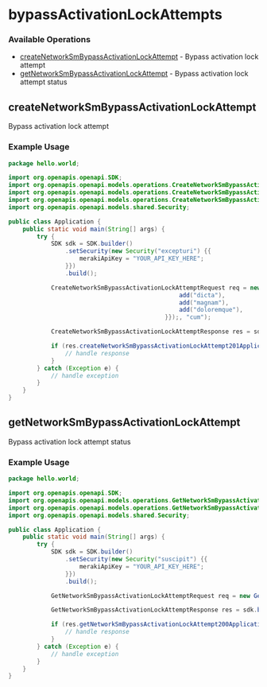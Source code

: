 # bypassActivationLockAttempts

### Available Operations

* [createNetworkSmBypassActivationLockAttempt](#createnetworksmbypassactivationlockattempt) - Bypass activation lock attempt
* [getNetworkSmBypassActivationLockAttempt](#getnetworksmbypassactivationlockattempt) - Bypass activation lock attempt status

## createNetworkSmBypassActivationLockAttempt

Bypass activation lock attempt

### Example Usage

```java
package hello.world;

import org.openapis.openapi.SDK;
import org.openapis.openapi.models.operations.CreateNetworkSmBypassActivationLockAttemptRequest;
import org.openapis.openapi.models.operations.CreateNetworkSmBypassActivationLockAttemptRequestBody;
import org.openapis.openapi.models.operations.CreateNetworkSmBypassActivationLockAttemptResponse;
import org.openapis.openapi.models.shared.Security;

public class Application {
    public static void main(String[] args) {
        try {
            SDK sdk = SDK.builder()
                .setSecurity(new Security("excepturi") {{
                    merakiApiKey = "YOUR_API_KEY_HERE";
                }})
                .build();

            CreateNetworkSmBypassActivationLockAttemptRequest req = new CreateNetworkSmBypassActivationLockAttemptRequest(                new CreateNetworkSmBypassActivationLockAttemptRequestBody(                new String[]{{
                                                add("dicta"),
                                                add("magnam"),
                                                add("doloremque"),
                                            }});, "cum");            

            CreateNetworkSmBypassActivationLockAttemptResponse res = sdk.bypassActivationLockAttempts.createNetworkSmBypassActivationLockAttempt(req);

            if (res.createNetworkSmBypassActivationLockAttempt201ApplicationJSONObject != null) {
                // handle response
            }
        } catch (Exception e) {
            // handle exception
        }
    }
}
```

## getNetworkSmBypassActivationLockAttempt

Bypass activation lock attempt status

### Example Usage

```java
package hello.world;

import org.openapis.openapi.SDK;
import org.openapis.openapi.models.operations.GetNetworkSmBypassActivationLockAttemptRequest;
import org.openapis.openapi.models.operations.GetNetworkSmBypassActivationLockAttemptResponse;
import org.openapis.openapi.models.shared.Security;

public class Application {
    public static void main(String[] args) {
        try {
            SDK sdk = SDK.builder()
                .setSecurity(new Security("suscipit") {{
                    merakiApiKey = "YOUR_API_KEY_HERE";
                }})
                .build();

            GetNetworkSmBypassActivationLockAttemptRequest req = new GetNetworkSmBypassActivationLockAttemptRequest("eius", "maiores");            

            GetNetworkSmBypassActivationLockAttemptResponse res = sdk.bypassActivationLockAttempts.getNetworkSmBypassActivationLockAttempt(req);

            if (res.getNetworkSmBypassActivationLockAttempt200ApplicationJSONObject != null) {
                // handle response
            }
        } catch (Exception e) {
            // handle exception
        }
    }
}
```
